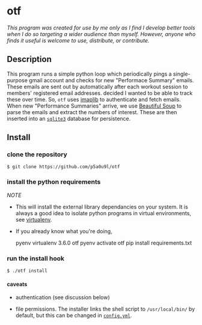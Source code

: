 # otf

*This program was created for use by me only as I find I develop better tools when I do so targeting a wider audience than myself. However, anyone who finds it useful is welcome to use, distribute, or contribute.*

## Description
This program runs a simple python loop which periodically pings a single-purpose gmail account and checks for new "Performace Summary" emails. These emails are sent out by automatically after each workout session to members' registered email addresses. decided I wanted to be able to track these over time. So, ``otf`` uses [imaplib](https://docs.python.org/2/library/imaplib.html) to authenticate and fetch emails. When new "Performance Summaries" arrive, we use
[Beautiful Soup](https://www.crummy.com/software/BeautifulSoup/) to parse the emails and extract the numbers of interest. These are then inserted into an [``sqlite3``](https://www.sqlite.org/) database for persistence. 

## Install

### clone the repository

    $ git clone https://github.com/p5a0u9l/otf

### install the python requirements

_NOTE_

* This will install the external library dependancies on your system. It is always a good idea to isolate python programs in virtual environments, see [virtualenv](https://virtualenv.pypa.io/en/stable/).

* If you already know what you're doing, 

    pyenv virtualenv 3.6.0 otf
    pyenv activate otf
    pip install requirements.txt

### run the install hook

    $ ./otf install
    
#### caveats

* authentication (see discussion below)

* file permissions. 
The installer links the shell script to `/usr/local/bin/` by default, but this can be changed in [`config.yml`](./config.yml). 

